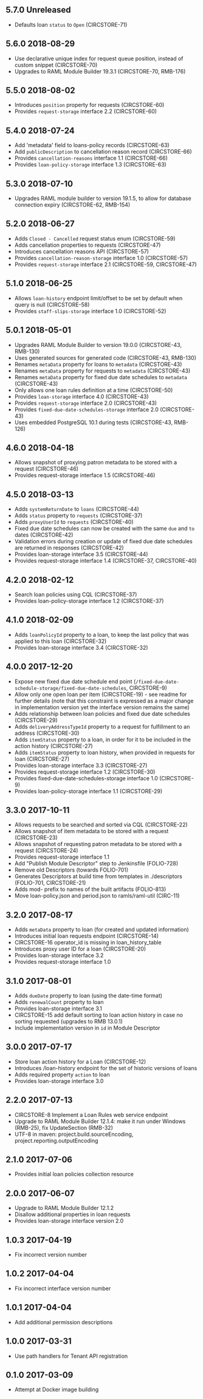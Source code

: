 ## 5.7.0 Unreleased

* Defaults loan `status` to `Open` (CIRCSTORE-71) 

## 5.6.0 2018-08-29

* Use declarative unique index for request queue position, instead of custom snippet (CIRCSTORE-70)
* Upgrades to RAML Module Builder 19.3.1 (CIRCSTORE-70, RMB-176)

## 5.5.0 2018-08-02

* Introduces `position` property for requests (CIRCSTORE-60)
* Provides `request-storage` interface 2.2 (CIRCSTORE-60)

## 5.4.0 2018-07-24

* Add 'metadata' field to loans-policy records (CIRCSTORE-63)
* Add `publicDescription` to cancellation reason record (CIRCSTORE-66)
* Provides `cancellation-reasons` interface 1.1 (CIRCSTORE-66)
* Provides `loan-policy-storage` interface 1.3 (CIRCSTORE-63)

## 5.3.0 2018-07-10

* Upgrades RAML module builder to version 19.1.5, to allow for database connection expiry (CIRCSTORE-62, RMB-154)

## 5.2.0 2018-06-27

* Adds `Closed - Cancelled` request status enum (CIRCSTORE-59)
* Adds cancellation properties to requests (CIRCSTORE-47)
* Introduces cancellation reasons API (CIRCSTORE-57)
* Provides `cancellation-reason-storage` interface 1.0 (CIRCSTORE-57)
* Provides `request-storage` interface 2.1 (CIRCSTORE-59, CIRCSTORE-47)

## 5.1.0 2018-06-25

* Allows `loan-history` endpoint limit/offset to be set by default when query is null (CIRCSTORE-58)
* Provides `staff-slips-storage` interface 1.0 (CIRCSTORE-52)

## 5.0.1 2018-05-01

* Upgrades RAML Module Builder to version 19.0.0 (CIRCSTORE-43, RMB-130)
* Uses generated sources for generated code (CIRCSTORE-43, RMB-130)
* Renames `metaData` property for loans to `metadata` (CIRCSTORE-43)
* Renames `metaData` property for requests to `metadata` (CIRCSTORE-43)
* Renames `metaData` property for fixed due date schedules to `metadata` (CIRCSTORE-43)
* Only allows one loan rules definition at a time (CIRCSTORE-50)
* Provides `loan-storage` interface 4.0 (CIRCSTORE-43)
* Provides `request-storage` interface 2.0 (CIRCSTORE-43)
* Provides `fixed-due-date-schedules-storage` interface 2.0 (CIRCSTORE-43)
* Uses embedded PostgreSQL 10.1 during tests (CIRCSTORE-43, RMB-126)

## 4.6.0 2018-04-18

* Allows snapshot of proxying patron metadata to be stored with a request (CIRCSTORE-46)
* Provides request-storage interface 1.5 (CIRCSTORE-46)

## 4.5.0 2018-03-13

* Adds `systemReturnDate` to `loans` (CIRCSTORE-44)
* Adds `status` property to `requests` (CIRCSTORE-37)
* Adds `proxyUserId` to `requests` (CIRCSTORE-40)
* Fixed due date schedules can now be created with the same `due` and `to` dates (CIRCSTORE-42)
* Validation errors during creation or update of fixed due date schedules are returned in responses (CIRCSTORE-42)
* Provides loan-storage interface 3.5 (CIRCSTORE-44)
* Provides request-storage interface 1.4 (CIRCSTORE-37, CIRCSTORE-40)

## 4.2.0 2018-02-12

* Search loan policies using CQL (CIRCSTORE-37)
* Provides loan-policy-storage interface 1.2 (CIRCSTORE-37)

## 4.1.0 2018-02-09

* Adds `loanPolicyId` property to a loan, to keep the last policy that was applied to this loan (CIRCSTORE-32)
* Provides loan-storage interface 3.4 (CIRCSTORE-32)

## 4.0.0 2017-12-20

* Expose new fixed due date schedule end point (`/fixed-due-date-schedule-storage/fixed-due-date-schedules`, CIRCSTORE-9)
* Allow only one open loan per item (CIRCSTORE-19) - see readme for further details
(note that this constraint is expressed as a major change in implementation version
yet the interface version remains the same)
* Adds relationship between loan policies and fixed due date schedules (CIRCSTORE-29)
* Adds `deliveryAddressTypeId` property to a request for fulfillment to an address (CIRCSTORE-30)
* Adds `itemStatus` property to a loan, in order for it to be included in the action history (CIRCSTORE-27)
* Adds `itemStatus` property to loan history, when provided in requests for loan (CIRCSTORE-27)
* Provides loan-storage interface 3.3 (CIRCSTORE-27)
* Provides request-storage interface 1.2 (CIRCSTORE-30)
* Provides fixed-due-date-schedules-storage interface 1.0 (CIRCSTORE-9)
* Provides loan-policy-storage interface 1.1 (CIRCSTORE-29)

## 3.3.0 2017-10-11

* Allows requests to be searched and sorted via CQL (CIRCSTORE-22)
* Allows snapshot of item metadata to be stored with a request (CIRCSTORE-23)
* Allows snapshot of requesting patron metadata to be stored with a request (CIRCSTORE-24)
* Provides request-storage interface 1.1
* Add "Publish Module Descriptor" step to Jenkinsfile (FOLIO-728)
* Remove old Descriptors (towards FOLIO-701)
* Generates Descriptors at build time from templates in ./descriptors (FOLIO-701, CIRCSTORE-21)
* Adds mod- prefix to names of the built artifacts (FOLIO-813)
* Move loan-policy.json and period.json to ramls/raml-util (CIRC-11)

## 3.2.0 2017-08-17

* Adds `metaData` property to loan (for created and updated information)
* Introduces initial loan requests endpoint (CIRCSTORE-14)
* CIRCSTORE-16 operator_id is missing in loan_history_table
* Introduces proxy user ID for a loan (CIRCSTORE-20)
* Provides loan-storage interface 3.2
* Provides request-storage interface 1.0

## 3.1.0 2017-08-01

* Adds `dueDate` property to loan (using the date-time format)
* Adds `renewalCount` property to loan
* Provides loan-storage interface 3.1
* CIRCSTORE-15 add default sorting to loan action history in case no sorting requested (upgrades to RMB 13.0.1)
* Include implementation version in `id` in Module Descriptor

## 3.0.0 2017-07-17

* Store loan action history for a Loan (CIRCSTORE-12)
* Introduces /loan-history endpoint for the set of historic versions of loans
* Adds required property `action` to loan
* Provides loan-storage interface 3.0

## 2.2.0 2017-07-13

* CIRCSTORE-8 Implement a Loan Rules web service endpoint
* Upgrade to RAML Module Builder 12.1.4: make it run under Windows (RMB-25), fix UpdateSection (RMB-32)
* UTF-8 in maven: project.build.sourceEncoding, project.reporting.outputEncoding

## 2.1.0 2017-07-06

* Provides initial loan policies collection resource

## 2.0.0 2017-06-07

* Upgrade to RAML Module Builder 12.1.2
* Disallow additional properties in loan requests
* Provides loan-storage interface version 2.0

## 1.0.3 2017-04-19

* Fix incorrect version number

## 1.0.2 2017-04-04

* Fix incorrect interface version number

## 1.0.1 2017-04-04

* Add additional permission descriptions

## 1.0.0 2017-03-31

* Use path handlers for Tenant API registration

## 0.1.0 2017-03-09

* Attempt at Docker image building
